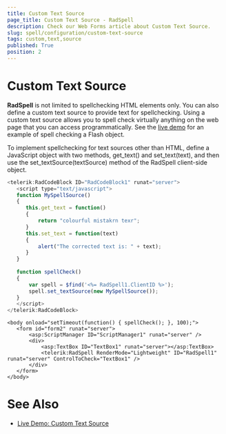 ```yaml
---
title: Custom Text Source
page_title: Custom Text Source - RadSpell
description: Check our Web Forms article about Custom Text Source.
slug: spell/configuration/custom-text-source
tags: custom,text,source
published: True
position: 2
---
```


# Custom Text Source

**RadSpell** is not limited to spellchecking HTML elements only. You can also define a custom text source to provide text for spellchecking. Using a custom text source allows you to spell check virtually anything on the web page that you can access programmatically. See the [live demo](https://demos.telerik.com/aspnet-ajax/Spell/Examples/TextSource/DefaultCS.aspx) for an example of spell checking a Flash object.

To implement spellchecking for text sources other than HTML, define a JavaScript object with two methods, get_text() and set_text(text), and then use the set_textSource(textSource) method of the RadSpell client-side object.

````JavaScript
<telerik:RadCodeBlock ID="RadCodeBlock1" runat="server">
   <script type="text/javascript">
   function MySpellSource()
   {        
	  this.get_text = function()        
	  {                
		  return "colourful mistakrn texr";        
	  }        
	  this.set_text = function(text)        
	  {                
		  alert("The corrected text is: " + text);        
	  }
   }
   
   function spellCheck()
   {                                   
	   var spell = $find('<%= RadSpell1.ClientID %>');
	   spell.set_textSource(new MySpellSource());
   }
   </script>
</telerik:RadCodeBlock> 
````

````ASP.NET
<body onload="setTimeout(function() { spellCheck(); }, 100);">
   <form id="form2" runat="server">
	   <asp:ScriptManager ID="ScriptManager1" runat="server" />
	   <div>
		   <asp:TextBox ID="TextBox1" runat="server"></asp:TextBox>
		   <telerik:RadSpell RenderMode="Lightweight" ID="RadSpell1" runat="server" ControlToCheck="TextBox1" />
	   </div>
   </form>
</body> 
````

# See Also

 * [Live Demo: Custom Text Source](https://demos.telerik.com/aspnet-ajax/Spell/Examples/TextSource/DefaultCS.aspx)

